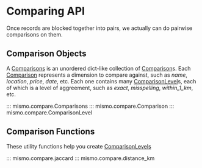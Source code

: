 # Comparing API

Once records are blocked together into pairs, we actually can do pairwise
comparisons on them.

## Comparison Objects

A [Comparisons](#mismo.compare.Comparisons) is an unordered dict-like collection of
[Comparison](#mismo.compare.Comparison)s.
Each [Comparison](#mismo.compare.Comparison) represents a dimension to compare against, such as
*name*, *location*, *price*, *date*, etc.
Each one contains many [ComparisonLevel](#mismo.compare.Comparison)s, each of which is a level of aggreement,
such as *exact*, *misspelling*, *within_1_km*, etc.

::: mismo.compare.Comparisons
::: mismo.compare.Comparison
::: mismo.compare.ComparisonLevel

## Comparison Functions

These utility functions help you create [ComparisonLevels](#mismo.compare.ComparisonLevel)

::: mismo.compare.jaccard
::: mismo.compare.distance_km

